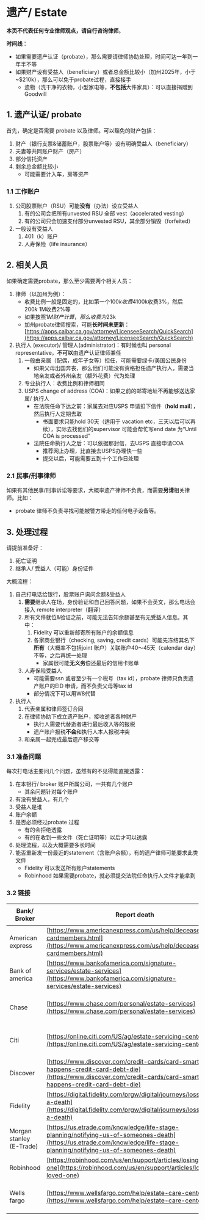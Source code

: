 # 遗产/ Estate


**本页不代表任何专业律师观点，请自行咨询律师**。

**时间线**：
- 如果需要遗产认证（probate），那么需要请律师协助处理，时间可达一年到一年半不等
- 如果财产设有受益人（beneficiary）或者总金额比较小（加州2025年，小于~$210k），那么可以免于probate过程，直接接手
  - 遗物（洗干净的衣物，小型家电等，**不包括**大件家具）：可以直接捐赠到Goodwill


## 1. 遗产认证/ probate

首先，确定是否需要 probate 以及律师。可以豁免的财产包括：

1. 财产（银行支票&储蓄账户，股票账户等）设有明确受益人（beneficiary）
1. 夫妻等共同账户财产（房产）
1. 部分信托资产
1. 剩余总金额比较小
   - 可能需要计入车，房等资产


### 1.1 工作账户

1. 公司股票账户（RSU）可能**没有**（办法）设立受益人
   1. 有的公司会把所有unvested RSU 全部 vest（accelerated vesting）
   1. 有的公司只会加速支付部分unvested RSU，其余部分销毁（forfeited）
1. 一般设有受益人
   1. 401（k）账户
   1. 人寿保险（life insurance）


## 2. 相关人员

如果确定需要probate，那么至少需要两个相关人员：

1. 律师（以加州为例）：
   - 收费比例一般是固定的，比如第一个$100k收费4%，第二个$100k收费3%，然后$200k~$1M收费2%等
   - 如果按照$1M 财产计算，那么收费为$23k
   - 加州probate律师搜索，可能**长时间未更新**：[https://apps.calbar.ca.gov/attorney/LicenseeSearch/QuickSearch](https://apps.calbar.ca.gov/attorney/LicenseeSearch/QuickSearch)
1. 执行人 (executor)/ 管理人(administrator)：有时候也叫 personal representative，**不可以**由遗产认证律师兼任
   1. 一般由亲属（配偶，成年子女等）担任，可能需要绿卡/美国公民身份
      - 如果父母出国奔丧，那么他们可能没有资格担任遗产执行人，需要当地亲友或者外州亲友（额外花费）代为处理
   1. 专业执行人：收费比例和律师相同
   1. USPS change of address (COA)：如果之前的邮寄地址不再能够送达家属/ 执行人
      - 在法院任命下达之前：家属去对应USPS 申请扣下信件（**hold mail**），然后执行人定期去取
        * 书面要求只能hold 30天（适用于 vacation etc，三天以后可以再续），实际去找他们的supervisor 可能会帮忙写end date 为“Until COA is processed”
      - 法院任命执行人之后：可以依据那封信，去USPS 直接申请COA
        * 推荐网上办理，比直接去USPS办理快一些
        * 提交以后，可能需要五到十个工作日处理


### 2.1 民事/刑事律师

如果有其他民事/刑事诉讼等要求，大概率遗产律师不负责，而需要**另请**相关律师。比如：

- probate 律师不负责寻找可能被警方带走的任何电子设备等。


## 3. 处理过程

请提前准备好：
1. 死亡证明
1. 继承人/ 受益人（可能）身份证件

大概流程：
1. 自己打电话给银行，股票账户询问余额&受益人
   1. **需要**继承人在场，身份验证和自己回答问题，如果不会英文，那么电话会接入 remote interpreter（翻译）
   1. 所有文件就位&验证之前，可能无法告知余额甚至有无受益人信息。其中：
      1. Fidelity 可以重新邮寄所有账户的余额信息
      1. 各家商业银行（checking, saving, credit cards）可能先冻结其名下**所有**（大概率不包括joint 账户）关联账户40～45天（calendar day）不等，之后再统一处理
         - 家属很可能**无义务**偿还最后的信用卡账单
   1. 人寿保险受益人
      - 可能需要ssn 或者至少有一个税号（tax id），probate 律师只负责遗产账户的EID 申请，而不负责父母等tax id
      - 部分情况下可以用W8代替
1. 执行人
   1. 代表亲属和律师签订合同
   1. 在律师协助下成立遗产账户，接收逝者各种财产
      - 执行人需要代替逝者进行最后收入等的报税
      - 遗产账户报税**不会**和执行人本人报税冲突
   1. 和亲属一起完成最后遗产移交等


### 3.1 准备问题

每次打电话主要问几个问题，虽然有的不见得能直接透露：

1. 在本银行/ broker 账户所属公司，一共有几个账户
   - 其余问题针对每个账户
1. 有没有受益人，有几个
1. 受益人是谁
1. 账户余额
1. 是否必须经过probate 过程
   - 有的会拒绝透露
   - 有的在收到一些文件（死亡证明等）以后才可以透露
1. 处理流程，以及大概需要多长时间
1. 能否重新发一份最近的statement（含账户余额），有的遗产律师可能要求此类文件
   - Fidelity 可以发送所有账户statements
   - Robinhood 如果需要probate，就必须提交法院任命执行人文件才能拿到


### 3.2 链接

| Bank/ Broker     | Report death                      |电话|工作时间|备注|
|------------------|-----------------------------------|----|--------|----|
| American express | [https://www.americanexpress.com/us/help/deceased-cardmembers.html](https://www.americanexpress.com/us/help/deceased-cardmembers.html) | 800-266-7064 | 08:00-22:00 ET, M-F | |
| Bank of america  | [https://www.bankofamerica.com/signature-services/estate-services](https://www.bankofamerica.com/signature-services/estate-services) | 888-689-4466 | 09:00–20:00 ET, M-F | 星期六可以去 branch |
| Chase            | [https://www.chase.com/personal/estate-services](https://www.chase.com/personal/estate-services) | 866-926-6909 | 08:00-19:00 ET, M-F | |
| Citi             | [https://online.citi.com/US/ag/estate-servicing-center](https://online.citi.com/US/ag/estate-servicing-center) | 833-956-0413 | 08:00-21:00 ET, M-F | |
| Discover         | [https://www.discover.com/credit-cards/card-smarts/what-happens-credit-card-debt-die](https://www.discover.com/credit-cards/card-smarts/what-happens-credit-card-debt-die) | 800-347-5519 | ? | |
| Fidelity         | [https://digital.fidelity.com/prgw/digital/journeys/loss/report-a-death](https://digital.fidelity.com/prgw/digital/journeys/loss/report-a-death) | | | 填表：需要逝者DOB & SSN |
| Morgan stanley (E-Trade) | [https://us.etrade.com/knowledge/life-stage-planning/notifying-us-of-someones-death](https://us.etrade.com/knowledge/life-stage-planning/notifying-us-of-someones-death) | 888-402-0653 | 09:00-17:00 ET, M-F | etrade\_estates@morganstanley.com |
| Robinhood        | [https://robinhood.com/us/en/support/articles/losing-loved-one](https://robinhood.com/us/en/support/articles/losing-loved-one) | help@robinhood.com | | 填表：提前准备好继承人官方证件，提交时需要拍照，同时上传死亡证明 |
| Wells fargo      | [https://www.wellsfargo.com/help/estate-care-center](https://www.wellsfargo.com/help/estate-care-center) | 888-790-7980 | 08:00-20:30 ET, M-F | 800-869-3557 (24\*7) |
